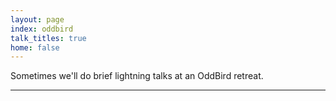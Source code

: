 ```yaml
---
layout: page
index: oddbird
talk_titles: true
home: false
---
```


Sometimes we'll do brief
lightning talks
at an OddBird retreat.

------
